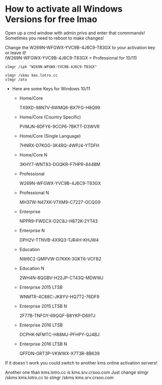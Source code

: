# How to activate all Windows Versions for free lmao

Open up a cmd window with admin privs and enter that commmands! <br>
Sometimes you need to reboot to make changes!

Change the W269N-WFGWX-YVC9B-4J6C9-T83GX to your activation key or leave it! <br>
(W269N-WFGWX-YVC9B-4J6C9-T83GX = Professional for 10/11)

```shell
slmgr /ipk "W269N-WFGWX-YVC9B-4J6C9-T83GX"
 
slmgr /skms kms.lotro.cc
slmgr /ato
```

* Here are some Keys for Windows 10/11

    * Home/Core

        TX9XD-98N7V-6WMQ6-BX7FG-H8Q99

    * Home/Core (Country Specific)

        PVMJN-6DFY6-9CCP6-7BKTT-D3WVR

    * Home/Core (Single Language)

        7HNRX-D7KGG-3K4RQ-4WPJ4-YTDFH
     
    * Home/Core N
 
        3KHY7-WNT83-DGQKR-F7HPR-844BM

    * Professional

        W269N-WFGWX-YVC9B-4J6C9-T83GX

    * Professional N

        MH37W-N47XK-V7XM9-C7227-GCQG9

    * Enterprise

        NPPR9-FWDCX-D2C8J-H872K-2YT43

    * Enterprise N

        DPH2V-TTNVB-4X9Q3-TJR4H-KHJW4

    * Education

        NW6C2-QMPVW-D7KKK-3GKT6-VCFB2

    * Education N
        
        2WH4N-8QGBV-H22JP-CT43Q-MDWWJ

    * Enterprise 2015 LTSB

        WNMTR-4C88C-JK8YV-HQ7T2-76DF9

    * Enterprise 2015 LTSB N

        2F77B-TNFGY-69QQF-B8YKP-D69TJ

    * Enterprise 2016 LTSB

        DCPHK-NFMTC-H88MJ-PFHPY-QJ4BJ

    * Enterprise 2016 LTSB N
        
        QFFDN-GRT3P-VKWWX-X7T3R-8B639

If it doesn´t work you could switch to another kms online activation servers!

Another one than kms.lotro.cc is kms.srv.crsoo.com
Just change slmgr /skms kms.lotro.cc to slmgr /skms kms.srv.crsoo.com
